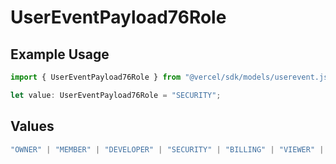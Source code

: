 # UserEventPayload76Role

## Example Usage

```typescript
import { UserEventPayload76Role } from "@vercel/sdk/models/userevent.js";

let value: UserEventPayload76Role = "SECURITY";
```

## Values

```typescript
"OWNER" | "MEMBER" | "DEVELOPER" | "SECURITY" | "BILLING" | "VIEWER" | "CONTRIBUTOR"
```